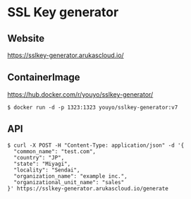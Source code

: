 # SSL Key generator

## Website

https://sslkey-generator.arukascloud.io/

## ContainerImage

https://hub.docker.com/r/youyo/sslkey-generator/

```
$ docker run -d -p 1323:1323 youyo/sslkey-generator:v7
```

## API

```
$ curl -X POST -H "Content-Type: application/json" -d '{
  "common_name": "test.com",
  "country": "JP",
  "state": "Miyagi",
  "locality": "Sendai",
  "organization_name": "example inc.",
  "organizational_unit_name": "sales"
}' https://sslkey-generator.arukascloud.io/generate
```
